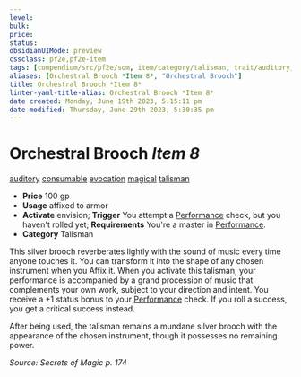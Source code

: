 ```yaml
---
level:
bulk:
price:
status:
obsidianUIMode: preview
cssclass: pf2e,pf2e-item
tags: [compendium/src/pf2e/som, item/category/talisman, trait/auditory, trait/consumable, trait/evocation, trait/magical, trait/talisman]
aliases: [Orchestral Brooch *Item 8*, "Orchestral Brooch"]
title: Orchestral Brooch *Item 8*
linter-yaml-title-alias: Orchestral Brooch *Item 8*
date created: Monday, June 19th 2023, 5:15:11 pm
date modified: Thursday, June 29th 2023, 5:30:35 pm
---
```


# Orchestral Brooch *Item 8*

[auditory](rules/traits/auditory.md) [consumable](rules/traits/consumable.md) [evocation](rules/traits/evocation.md) [magical](rules/traits/magical.md) [talisman](rules/traits/talisman.md)  

- **Price** 100 gp
- **Usage** affixed to armor
- **Activate** envision; **Trigger** You attempt a [Performance](compendium/skills.md#Performance) check, but you haven't rolled yet; **Requirements** You're a master in [Performance](compendium/skills.md#Performance).
- **Category** Talisman

This silver brooch reverberates lightly with the sound of music every time anyone touches it. You can transform it into the shape of any chosen instrument when you Affix it. When you activate this talisman, your performance is accompanied by a grand procession of music that complements your own work, subject to your direction and intent. You receive a +1 status bonus to your [Performance](compendium/skills.md#Performance) check. If you roll a success, you get a critical success instead.

After being used, the talisman remains a mundane silver brooch with the appearance of the chosen instrument, though it possesses no remaining power.

*Source: Secrets of Magic p. 174*
